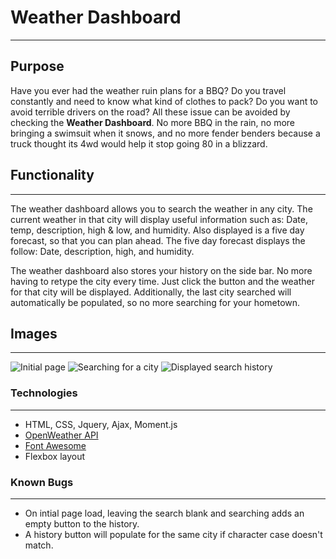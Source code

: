 # Weather Dashboard
---
## Purpose
Have you ever had the weather ruin plans for a BBQ? Do you travel constantly and need to know what kind of clothes to pack? Do you want to avoid terrible drivers on the road? All these issue can be avoided by checking the **Weather Dashboard**. No more BBQ in the rain, no more bringing a swimsuit when it snows, and no more fender benders because a truck thought its 4wd would help it stop going 80 in a blizzard.

## Functionality
---
The weather dashboard allows you to search the weather in any city. The current weather in that city will display useful information such as: Date, temp, description, high & low, and humidity. Also displayed is a five day forecast, so that you can plan ahead. The five day forecast displays the follow: Date, description, high, and humidity.

The weather dashboard also stores your history on the side bar. No more having to retype the city every time. Just click the button and the weather for that city will be displayed. Additionally, the last city searched will automatically be populated, so no more searching for your hometown.

## Images
---
![Initial page](https://lh3.googleusercontent.com/UiPk8OqxAjc43O0BrRyFMiehsk2WvICrD10LDyg1hn_gyI7awlxsmhHyL6lmZsE2EuzbMuus6YfyV0jo862qQ_i3T23-TE8LeP67kw7IDvNBFBIGJ7MfEFfadCTKc2pMxAYimgh5HNDCLGND5w6LsqFuX3jXJK_2wWR2qUhz6cXhZfZmJ4YvWL8ZgiEYQ7u7luUCCiq1MoBFApFYe0w-nLQmggmZckB8XRDmk3YBHrfkLrhp9rtbbJHA0fZulk5pU4EZIE8FNJf4YELmX1pnFaTiVXdel7Y4JuSzUDwe3XD3jQc-A-WFBL_MU2BfjbCoT45ZsMNX08KT8D3k1Xn_sUgpuVqS35xJPLxqqGPlMzTO96hw2wOPSompNTrGIWkEvScsstqRtJ1aar6pCDo2xi0XA-vS-XSOpGYFGsdI8a_aIRWhPCowjXZgkC4QMwts_dGCDDYbS-2F8QK-bcizXHb0JhUy0pwQ6jaX1VtC3_xrnJwQt9hp7TZPlUJChigcIPpYLG1_k6NqKhMqp3jiKTRb6YcpOKcFLFLm_mVADhYRqNIf9pOkg9ujfY2bDX86G3htm_mblQICO3qUUae8pBJxyBok3QeV7OBz07cDvz_JzufbI-b1D83OSWBtMtM4ErEcQHpAcx0io_96QTHjvmhzdcZfolADBz_ApIiFfrxCIoFMy_VcUrMz=w2768-h1074-no)
![Searching for a city](https://lh3.googleusercontent.com/2MLvjMplrnyeO3eiIu9VYTMkNfbUv5GkvMDyRiGQj2gyimVqN2oOsSzaiEuAYmatJullERAcSZ57umJ0SRj02ci1WHDIHmkrfSuwyrpYaT-7H98np7t87sPYz_C9NRic3IUgDGELjrz4dLcczFLel1G3WFGWyUZp3R5jOjmqjk1KFrV9ayZsIE1gToz2ZEtVhz2tN1hI8-09j8XCfZTt9B0zFJ4J-kx8LW9MNah2EY7-90NtaFs-6dlo-yeInVbrcxBIfdoIa4fqeirytLd2BBAQkNPSJTmBWHZNux6nE3wEndMJboQUDxwjy6_9_i_YN-ol_IWa1C8UQoTwNjVCY2ijnEsh-NDHwqPuVBZY27vjphg8X9n9dNzcOzkC73eTW-dJYdPqLpM0pRG0QdgUIT2h0OH0YzBRQbQtA07RbBpWSjSndboLdqDsPhcZXT50c-YCfjKI-tv11T9UW0BzJim3CKofKM0QC2OuCy4FY3R5_kJWkJvCTW06pwY-fYFnNPmKFPORdtyV0oco2vwHeMSuCiDa5XK6YqA8GRpxmFzVS5Pl06d5LUy6KbPSvIcTKJtXVf9-FGa-X6LYUET2tmVxTTys7T0sHn1ruFV9yf2vsrQFHAicC2IrNwhZPqxF27Kf5bFEjjMPCixsxrYClGlLh1n0-HRME_9YKEsWXJGL48ZCG9TglDh0=w2766-h886-no)
![Displayed search history](https://lh3.googleusercontent.com/boisRezOUszKjt-vvIdmqeFHBY9HE4SDnx46qbahDH8y1TUxmXJN9Ddqbwn5W0mgB3naPr4MNaw063G395lV96NnwGUgNkZzKcWo_LCYnbpwwIa75Y6IVXowG8Luc-YMu3lZVQtTcJnn2xPNkJeviGskry0ia5_byI3a-Rd3Clpg___ybmeaDcupBfUp1LTUWsYZjGdWyzNWw0-ADHEzZwfvN1KY7ly5hZNcvS-6gAqt6ixB6f8TPjZUUdmQiCSLIQ62a6hpkhyTHKGC5dfryYtXs1hhrR0zEWOgYP44__nDkQ288hky3WVAq1QPL8kQqdzfN22RlSGluV2IJMJ7sUlkXNqOpF4wydIfejooXn11uQA0ZYJCu1Stl7JWU4zqz-iTvw1YsMZTqOWDAQw4sQ0Ub9N1tDfzprfD3tWZ8Bm7XAQB00wxr0KGUkm_tnRMY_GtzXGVPmOIGEDqURWhwuG6mP4BkhtPcuP9RvGi5qJUkp_R4IVGENZfMsGioHgVH5i7zc3-PSHGqVcyKZijfWsI0XLTCln9FSL8EiY9_alONRswgrEc2K2ukay9ti3vm4MX2IQ5ANrzCpkH7NDYcVXHg2oHnyi1Sx39lI0Ann3H4-T3CfXsYVbmmpymWNfSOBPXnPa2FbpR1x0SL9y8t59SEUlhhXETDVb69Tv9fflfHFfimIvM9G72=w2766-h896-no)

### Technologies
---
  * HTML, CSS, Jquery, Ajax, Moment.js
  * [OpenWeather API](https://openweathermap.org/)
  * [Font Awesome](https://fontawesome.com/)
  * Flexbox layout
  
### Known Bugs
---
  * On intial page load, leaving the search blank and searching adds an empty button to the history.
  * A history button will populate for the same city if character case doesn't match.
